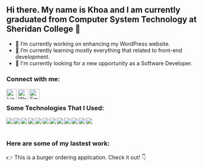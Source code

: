 ## Hi there. My name is Khoa and I am currently graduated from Computer System Technology at Sheridan College 👋

- 🔭 I’m currently working on enhancing my WordPress website.
- 🌱 I’m currently learning mostly everything that related to front-end development.
- :eyes: I'm currently looking for a new opportunity as a Software Developer.

### Connect with me:

<a href="https://www.linkedin.com/in/khoa-to-57314210b/"><img align="left" alt="LinkedIn" width="27px" height="27px" src="https://cdn.jsdelivr.net/npm/simple-icons@v3/icons/linkedin.svg" /></a>
<a href="https://khoato2616.github.io/WordPress/"><img align="left" alt="Website" width="27px" height="27px" src="https://www.pngkit.com/png/detail/205-2055556_free-icons-png-web-icon-round-png.png" /></a>
<a href="mailto:khoato2616@gmail.com"><img align="left" alt="Email" width="27px" height="27px" src="https://i.pinimg.com/originals/8f/c3/7b/8fc37b74b608a622588fbaa361485f32.png" /></a>
<br/>

### Some Technologies That I Used:

<img align="left" src="https://img.icons8.com/officel/40/000000/react.png"/>
<img align="left" src="https://img.icons8.com/nolan/40/html-5.png"/>
<img align="left" src="https://img.icons8.com/color/40/000000/css-filetype.png"/>
<img align="left" src="https://img.icons8.com/color/40/000000/redux.png"/>
<img align="left" src="https://img.icons8.com/officel/40/000000/asp.png"/>
<img align="left" src="https://img.icons8.com/color/40/000000/bootstrap.png"/>
<img align="left" src="https://img.icons8.com/color/40/000000/firebase.png"/>
<img align="left" src="https://img.icons8.com/nolan/40/heroku.png"/>
<img align="left" src="https://img.icons8.com/color/40/000000/javascript.png"/>
<img align="left" src="https://img.icons8.com/color/40/000000/mongodb.png"/>
<img align="left" src="https://img.icons8.com/bubbles/40/000000/github.png"/>
<img align="left" src="https://img.icons8.com/fluent/40/000000/visual-studio-code-2019.png"/>
<br/><br/>

### Here are some of my lastest work:

:point_right: This is a burger ordering application. Check it out! :point_down:
<a href="https://quirky-varahamihira-316599.netlify.app/"></a>
